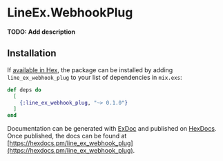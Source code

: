 # LineEx.WebhookPlug

**TODO: Add description**

## Installation

If [available in Hex](https://hex.pm/docs/publish), the package can be installed
by adding `line_ex_webhook_plug` to your list of dependencies in `mix.exs`:

```elixir
def deps do
  [
    {:line_ex_webhook_plug, "~> 0.1.0"}
  ]
end
```

Documentation can be generated with [ExDoc](https://github.com/elixir-lang/ex_doc)
and published on [HexDocs](https://hexdocs.pm). Once published, the docs can
be found at [https://hexdocs.pm/line_ex_webhook_plug](https://hexdocs.pm/line_ex_webhook_plug).

